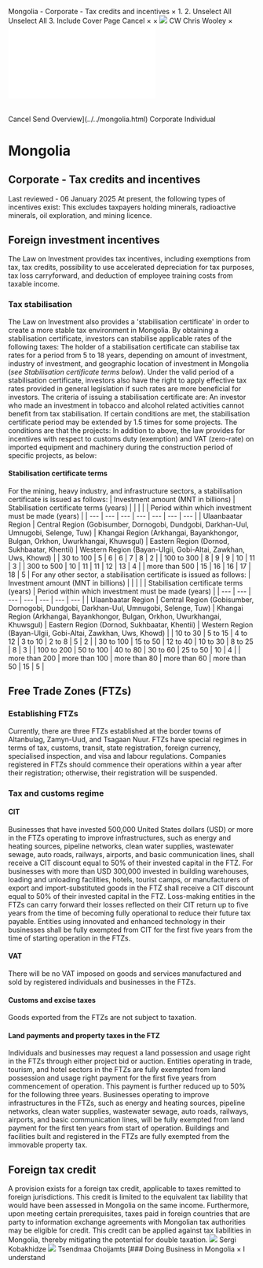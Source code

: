 Mongolia - Corporate - Tax credits and incentives
×
1.
2.
Unselect All
Unselect All
3.
Include Cover Page
Cancel
×
×
![](../../-/media/world-wide-tax-summaries/attachments/global---chris-wooley.ashx%3Frev=ac5e5f3223b34096b1afc2a6009c7320&revision=ac5e5f32-23b3-4096-b1af-c2a6009c7320&hash=859B7ADC84DC2CBEC9760E9E6EE7DE6D0A8BFCDF)
CW
Chris Wooley
×
![](tax-credits-and-incentives.html)
######
Cancel
Send
Overview](../../mongolia.html)
Corporate
Individual
# Mongolia
## Corporate - Tax credits and incentives
Last reviewed - 06 January 2025
At present, the following types of incentives exist:
This excludes taxpayers holding minerals, radioactive minerals, oil exploration, and mining licence.
## Foreign investment incentives
The Law on Investment provides tax incentives, including exemptions from tax, tax credits, possibility to use accelerated depreciation for tax purposes, tax loss carryforward, and deduction of employee training costs from taxable income.
### Tax stabilisation
The Law on Investment also provides a 'stabilisation certificate' in order to create a more stable tax environment in Mongolia. By obtaining a stabilisation certificate, investors can stabilise applicable rates of the following taxes:
The holder of a stabilisation certificate can stabilise tax rates for a period from 5 to 18 years, depending on amount of investment, industry of investment, and geographic location of investment in Mongolia (*see Stabilisation certificate terms below*). Under the valid period of a stabilisation certificate, investors also have the right to apply effective tax rates provided in general legislation if such rates are more beneficial for investors.
The criteria of issuing a stabilisation certificate are:
An investor who made an investment in tobacco and alcohol related activities cannot benefit from tax stabilisation.
If certain conditions are met, the stabilisation certificate period may be extended by 1.5 times for some projects.
The conditions are that the projects:
In addition to above, the law provides for incentives with respect to customs duty (exemption) and VAT (zero-rate) on imported equipment and machinery during the construction period of specific projects, as below:
#### Stabilisation certificate terms
For the mining, heavy industry, and infrastructure sectors, a stabilisation certificate is issued as follows:
| Investment amount (MNT in billions) | Stabilisation certificate terms (years) | | | | | Period within which investment must be made (years) |
| --- | --- | --- | --- | --- | --- | --- |
| Ulaanbaatar Region | Central Region (Gobisumber, Dornogobi, Dundgobi, Darkhan-Uul, Umnugobi, Selenge, Tuw) | Khangai Region (Arkhangai, Bayankhongor, Bulgan, Orkhon, Uwurkhangai, Khuwsgul) | Eastern Region (Dornod, Sukhbaatar, Khentii) | Western Region (Bayan-Ulgii, Gobi-Altai, Zawkhan, Uws, Khowd) |
| 30 to 100 | 5 | 6 | 6 | 7 | 8 | 2 |
| 100 to 300 | 8 | 9 | 9 | 10 | 11 | 3 |
| 300 to 500 | 10 | 11 | 11 | 12 | 13 | 4 |
| more than 500 | 15 | 16 | 16 | 17 | 18 | 5 |
For any other sector, a stabilisation certificate is issued as follows:
| Investment amount (MNT in billions) | | | | | Stabilisation certificate terms (years) | Period within which investment must be made (years) |
| --- | --- | --- | --- | --- | --- | --- |
| Ulaanbaatar Region | Central Region (Gobisumber, Dornogobi, Dundgobi, Darkhan-Uul, Umnugobi, Selenge, Tuw) | Khangai Region (Arkhangai, Bayankhongor, Bulgan, Orkhon, Uwurkhangai, Khuwsgul) | Eastern Region (Dornod, Sukhbaatar, Khentii) | Western Region (Bayan-Ulgii, Gobi-Altai, Zawkhan, Uws, Khowd) |
| 10 to 30 | 5 to 15 | 4 to 12 | 3 to 10 | 2 to 8 | 5 | 2 |
| 30 to 100 | 15 to 50 | 12 to 40 | 10 to 30 | 8 to 25 | 8 | 3 |
| 100 to 200 | 50 to 100 | 40 to 80 | 30 to 60 | 25 to 50 | 10 | 4 |
| more than 200 | more than 100 | more than 80 | more than 60 | more than 50 | 15 | 5 |
## Free Trade Zones (FTZs)
### Establishing FTZs
Currently, there are three FTZs established at the border towns of Altanbulag, Zamyn-Uud, and Tsagaan Nuur.
FTZs have special regimes in terms of tax, customs, transit, state registration, foreign currency, specialised inspection, and visa and labour regulations. Companies registered in FTZs should commence their operations within a year after their registration; otherwise, their registration will be suspended.
### Tax and customs regime
#### CIT
Businesses that have invested 500,000 United States dollars (USD) or more in the FTZs operating to improve infrastructures, such as energy and heating sources, pipeline networks, clean water supplies, wastewater sewage, auto roads, railways, airports, and basic communication lines, shall receive a CIT discount equal to 50% of their invested capital in the FTZ.
For businesses with more than USD 300,000 invested in building warehouses, loading and unloading facilities, hotels, tourist camps, or manufacturers of export and import-substituted goods in the FTZ shall receive a CIT discount equal to 50% of their invested capital in the FTZ.
Loss-making entities in the FTZs can carry forward their losses reflected on their CIT return up to five years from the time of becoming fully operational to reduce their future tax payable.
Entities using innovated and enhanced technology in their businesses shall be fully exempted from CIT for the first five years from the time of starting operation in the FTZs.
#### VAT
There will be no VAT imposed on goods and services manufactured and sold by registered individuals and businesses in the FTZs.
#### Customs and excise taxes
Goods exported from the FTZs are not subject to taxation.
#### Land payments and property taxes in the FTZ
Individuals and businesses may request a land possession and usage right in the FTZs through either project bid or auction.
Entities operating in trade, tourism, and hotel sectors in the FTZs are fully exempted from land possession and usage right payment for the first five years from commencement of operation. This payment is further reduced up to 50% for the following three years.
Businesses operating to improve infrastructures in the FTZs, such as energy and heating sources, pipeline networks, clean water supplies, wastewater sewage, auto roads, railways, airports, and basic communication lines, will be fully exempted from land payment for the first ten years from start of operation.
Buildings and facilities built and registered in the FTZs are fully exempted from the immovable property tax.
## Foreign tax credit
A provision exists for a foreign tax credit, applicable to taxes remitted to foreign jurisdictions. This credit is limited to the equivalent tax liability that would have been assessed in Mongolia on the same income. Furthermore, upon meeting certain prerequisites, taxes paid in foreign countries that are party to information exchange agreements with Mongolian tax authorities may be eligible for credit. This credit can be applied against tax liabilities in Mongolia, thereby mitigating the potential for double taxation.
![](../../-/media/world-wide-tax-summaries/mongoliasergi-kobakhidzemongolia--sergi-kobakhidzejpg20240220123859709.ashx%3Frev=a9928c930f0743328ee2941a4005a6da&revision=a9928c93-0f07-4332-8ee2-941a4005a6da&hash=7B89D0C41359AC494BEE7349DDBC0D8187DCBA0B)
Sergi Kobakhidze
![](../../-/media/world-wide-tax-summaries/attachments/mongolia---tsendmaa-choijamts.ashx%3Frev=1ff707d7b62e46d9b7adda037c8d4b6a&revision=1ff707d7-b62e-46d9-b7ad-da037c8d4b6a&hash=4AEABB77C838553870401EA8CA0D48F0DAFEFD96)
Tsendmaa Choijamts
[### Doing Business in Mongolia
×
I understand